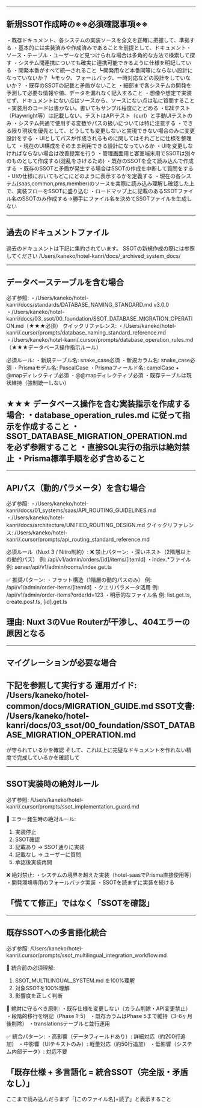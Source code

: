 ------------------------
新規SSOT作成時の※※必須確認事項※※
------------------------
・既存ドキュメント、各システムの実装ソースを全文を正確に把握して、準拠する
・基本的には実装済みや作成済みであることを前提として、ドキュメント・ソース・テーブル・ユーザーなど見つけられな場合は多角的な方法で検索して探す
・システム間連携についても確実に連携可能できるように仕様を明記している
・開発本番がすべて統一されること
┗開発用など本番同等にならない設計になっていないか？
┗モック、フォールバック、一時対応などの設計をしていないか？
・既存のSSOTの記載と矛盾がないこと
・細部まで各システムの開発を予測して必要な情報や値、データを漏れなく記入すること
・想像や想定で実装せず、ドキュメントにない点はソースから、ソースにない点は私に質問すること
・実装用のコードは書かない。書いてもサンプル程度にとどめる
・E2Eテスト（Playwright等）は記載しない。テストはAPIテスト（curl）と手動UIテストのみ
・システム共通で使用する変数やパスの扱いについては特に注意する
・できる限り現状を優先として、どうしても変更しないと実現できない場合のみに変更設計をする
・UIとしてパスが作成されるものに関してはそれごとに仕様を整理して
・現在のUI構成をそのまま利用できる設計になっているか
・UIを変更しなければならない場合は改善提案を行う
・管理画面用と客室端末用でSSOTは別々のものとして作成する(混乱をさけるため)
・既存のSSOTを全て読み込んで作成する
・既存のSSOTと矛盾が発生する場合はSSOTの作成を中断して質問をする
・UIの仕様においてもどこにどのように表示するかを定義する
・現在の各システム(saas,common,pms,member)のソースを実際に読み込み理解し確認した上で、実装フローをSSOTに盛り込む
・ロードマップ上に記載のあるSSOTファイル名のSSOTのみ作成する→勝手にファイル名を決めてSSOTファイルを生成しない

------------------------
過去のドキュメントファイル
------------------------
過去のドキュメントは下記に集約されています。
SSOTの新規作成の際には参照してください
/Users/kaneko/hotel-kanri/docs/_archived_system_docs/

------------------------
データベーステーブルを含む場合
------------------------
必ず参照: 
・/Users/kaneko/hotel-kanri/docs/standards/DATABASE_NAMING_STANDARD.md v3.0.0
・/Users/kaneko/hotel-kanri/docs/03_ssot/00_foundation/SSOT_DATABASE_MIGRATION_OPERATION.md（★★★必須）
クイックリファレンス: 
・/Users/kaneko/hotel-kanri/.cursor/prompts/database_naming_standard_reference.md
・/Users/kaneko/hotel-kanri/.cursor/prompts/database_operation_rules.md（★★★データベース操作指示ルール）

必須ルール:
・新規テーブル名: snake_case必須
・新規カラム名: snake_case必須
・Prismaモデル名: PascalCase
・Prismaフィールド名: camelCase + @mapディレクティブ必須
・@@mapディレクティブ必須
・既存テーブルは現状維持（強制統一しない）

★★★ データベース操作を含む実装指示を作成する場合:
・database_operation_rules.md に従って指示を作成すること
・SSOT_DATABASE_MIGRATION_OPERATION.md を必ず参照すること
・直接SQL実行の指示は絶対禁止
・Prisma標準手順を必ず含めること
------------------------


------------------------
APIパス（動的パラメータ）を含む場合
------------------------
必ず参照: 
・/Users/kaneko/hotel-kanri/docs/01_systems/saas/API_ROUTING_GUIDELINES.md
・/Users/kaneko/hotel-kanri/docs/architecture/UNIFIED_ROUTING_DESIGN.md
クイックリファレンス: /Users/kaneko/hotel-kanri/.cursor/prompts/api_routing_standard_reference.md

必須ルール（Nuxt 3 / Nitro制約）:
❌ 禁止パターン:
・深いネスト（2階層以上の動的パス）
  例: /api/v1/admin/orders/[id]/items/[itemId]
・index.*ファイル
  例: server/api/v1/admin/rooms/index.get.ts

✅ 推奨パターン:
・フラット構造（1階層の動的パスのみ）
  例: /api/v1/admin/order-items/[itemId]
・クエリパラメータ活用
  例: /api/v1/admin/order-items?orderId=123
・明示的なファイル名
  例: list.get.ts, create.post.ts, [id].get.ts

理由: Nuxt 3のVue Routerが干渉し、404エラーの原因となる
------------------------


------------------------
マイグレーションが必要な場合
------------------------
下記を参照して実行する
運用ガイド: /Users/kaneko/hotel-common/docs/MIGRATION_GUIDE.md
SSOT文書: /Users/kaneko/hotel-kanri/docs/03_ssot/00_foundation/SSOT_DATABASE_MIGRATION_OPERATION.md
------------------------


が守られているかを確認
そして、これ以上に完璧なドキュメントを作れない精度で完成しているかを確認して


------------------------
SSOT実装時の絶対ルール
------------------------
必ず参照: /Users/kaneko/hotel-kanri/.cursor/prompts/ssot_implementation_guard.md

🚨 エラー発生時の絶対ルール:
1. 実装停止
2. SSOT確認
3. 記載あり → SSOT通りに実装
4. 記載なし → ユーザーに質問
5. 承認後実装再開

❌ 絶対禁止:
・システムの境界を越えた実装（hotel-saasでPrisma直接使用等）
・開発環境専用のフォールバック実装
・SSOTを読まずに実装を続ける

「慌てて修正」ではなく「SSOTを確認」
------------------------


------------------------
既存SSOTへの多言語化統合
------------------------
必ず参照: /Users/kaneko/hotel-kanri/.cursor/prompts/ssot_multilingual_integration_workflow.md

🎯 統合前の必須理解:
1. SSOT_MULTILINGUAL_SYSTEM.md を100%理解
2. 対象SSOTを100%理解
3. 影響度を正しく判断

🚨 絶対に守るべき原則:
・既存仕様を変更しない（カラム削除・API変更禁止）
・段階的移行を明記（Phase 1-5）
・既存カラムはPhase 5まで維持（3-6ヶ月後削除）
・translationsテーブルと並行運用

✅ 統合パターン:
・高影響（データフィールドあり）: 詳細対応（約200行追加）
・中影響（UIテキストのみ）: 軽量対応（約50行追加）
・低影響（システム内部データ）: 対応不要

「既存仕様 + 多言語化 = 統合SSOT（完全版・矛盾なし）」
------------------------


ここまで読み込んだらまず「[このファイル名]+読了」と表示すること
